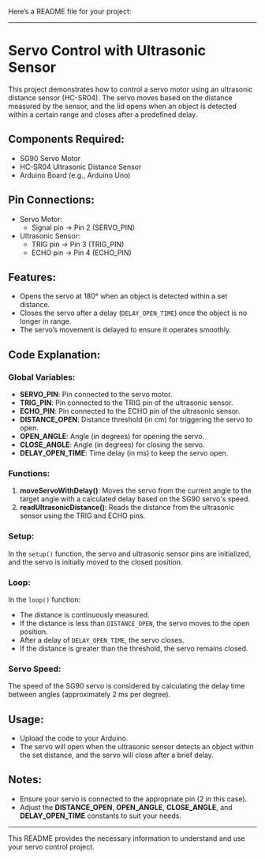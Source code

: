 

Here’s a README file for your project:

---

# Servo Control with Ultrasonic Sensor

This project demonstrates how to control a servo motor using an ultrasonic distance sensor (HC-SR04). The servo moves based on the distance measured by the sensor, and the lid opens when an object is detected within a certain range and closes after a predefined delay.

## Components Required:
- SG90 Servo Motor
- HC-SR04 Ultrasonic Distance Sensor
- Arduino Board (e.g., Arduino Uno)

## Pin Connections:
- Servo Motor:
  - Signal pin -> Pin 2 (SERVO_PIN)
- Ultrasonic Sensor:
  - TRIG pin -> Pin 3 (TRIG_PIN)
  - ECHO pin -> Pin 4 (ECHO_PIN)

## Features:
- Opens the servo at 180° when an object is detected within a set distance.
- Closes the servo after a delay (`DELAY_OPEN_TIME`) once the object is no longer in range.
- The servo’s movement is delayed to ensure it operates smoothly.

## Code Explanation:

### Global Variables:
- **SERVO_PIN**: Pin connected to the servo motor.
- **TRIG_PIN**: Pin connected to the TRIG pin of the ultrasonic sensor.
- **ECHO_PIN**: Pin connected to the ECHO pin of the ultrasonic sensor.
- **DISTANCE_OPEN**: Distance threshold (in cm) for triggering the servo to open.
- **OPEN_ANGLE**: Angle (in degrees) for opening the servo.
- **CLOSE_ANGLE**: Angle (in degrees) for closing the servo.
- **DELAY_OPEN_TIME**: Time delay (in ms) to keep the servo open.

### Functions:
1. **moveServoWithDelay()**: Moves the servo from the current angle to the target angle with a calculated delay based on the SG90 servo's speed.
2. **readUltrasonicDistance()**: Reads the distance from the ultrasonic sensor using the TRIG and ECHO pins.

### Setup:
In the `setup()` function, the servo and ultrasonic sensor pins are initialized, and the servo is initially moved to the closed position.

### Loop:
In the `loop()` function:
- The distance is continuously measured.
- If the distance is less than `DISTANCE_OPEN`, the servo moves to the open position.
- After a delay of `DELAY_OPEN_TIME`, the servo closes.
- If the distance is greater than the threshold, the servo remains closed.

### Servo Speed:
The speed of the SG90 servo is considered by calculating the delay time between angles (approximately 2 ms per degree).

## Usage:
- Upload the code to your Arduino.
- The servo will open when the ultrasonic sensor detects an object within the set distance, and the servo will close after a brief delay.

## Notes:
- Ensure your servo is connected to the appropriate pin (2 in this case).
- Adjust the **DISTANCE_OPEN**, **OPEN_ANGLE**, **CLOSE_ANGLE**, and **DELAY_OPEN_TIME** constants to suit your needs.

---

This README provides the necessary information to understand and use your servo control project.
